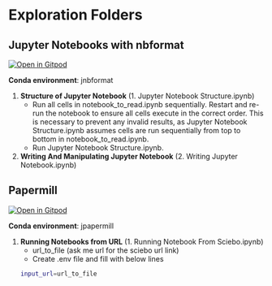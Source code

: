 # Exploration Folders

## Jupyter Notebooks with nbformat
[![Open in Gitpod](https://gitpod.io/button/open-in-gitpod.svg)](https://gitpod.io/#https://github.com/sangeethankumar/Jupyter-Workflows/tree/main/nbformat)

**Conda environment**: jnbformat

1. **Structure of Jupyter Notebook** (1. Jupyter Notebook Structure.ipynb)
    - Run all cells in notebook_to_read.ipynb sequentially. Restart and re-run the notebook to ensure all cells execute in the correct order. This is necessary to prevent any invalid results, as Jupyter Notebook Structure.ipynb assumes cells are run sequentially from top to bottom in notebook_to_read.ipynb.
    - Run Jupyter Notebook Structure.ipynb.
2. **Writing And Manipulating Jupyter Notebook** (2. Writing Jupyter Notebook.ipynb)

## Papermill
[![Open in Gitpod](https://gitpod.io/button/open-in-gitpod.svg)](https://gitpod.io/#https://github.com/sangeethankumar/Jupyter-Workflows/tree/main/papermill)

**Conda environment**: jpapermill

1. **Running Notebooks from URL** (1. Running Notebook From Sciebo.ipynb) 
    - url_to_file (ask me url for the sciebo url link)
    - Create .env file and fill with below lines
    ```bash
    input_url=url_to_file
    ```
